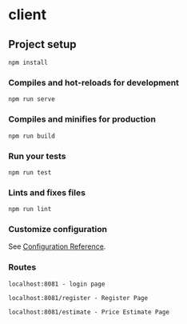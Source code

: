 # client

## Project setup
```
npm install
```

### Compiles and hot-reloads for development
```
npm run serve
```

### Compiles and minifies for production
```
npm run build
```

### Run your tests
```
npm run test
```

### Lints and fixes files
```
npm run lint
```

### Customize configuration
See [Configuration Reference](https://cli.vuejs.org/config/).


### Routes
```
localhost:8081 - login page
```

```
localhost:8081/register - Register Page
```

```
localhost:8081/estimate - Price Estimate Page
```
